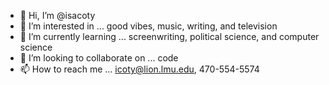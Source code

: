 - 👋 Hi, I’m @isacoty
- 👀 I’m interested in ... good vibes, music, writing, and television
- 🌱 I’m currently learning ... screenwriting, political science, and computer science
- 💞️ I’m looking to collaborate on ... code
- 📫 How to reach me ... icoty@lion.lmu.edu, 470-554-5574

<!---
isacoty/isacoty is a ✨ special ✨ repository because its `README.md` (this file) appears on your GitHub profile.
You can click the Preview link to take a look at your changes.
--->
